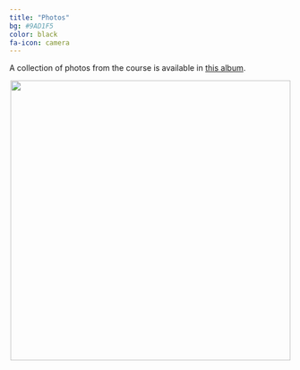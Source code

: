 ```yaml
---
title: "Photos"
bg: #9AD1F5
color: black
fa-icon: camera
---
```


A collection of photos from the course is available in <a href="https://photos.app.goo.gl/FYwQo2b8DfHTvMfn1">this album</a>.

<center>
<a href="https://photos.app.goo.gl/FYwQo2b8DfHTvMfn1">
<img src="https://github.com/telecombcn-dl/2017-dlcv/blob/gh-pages/img/photos/dlcv-2017.gif?raw=true" width=500>
</a>
<center>
